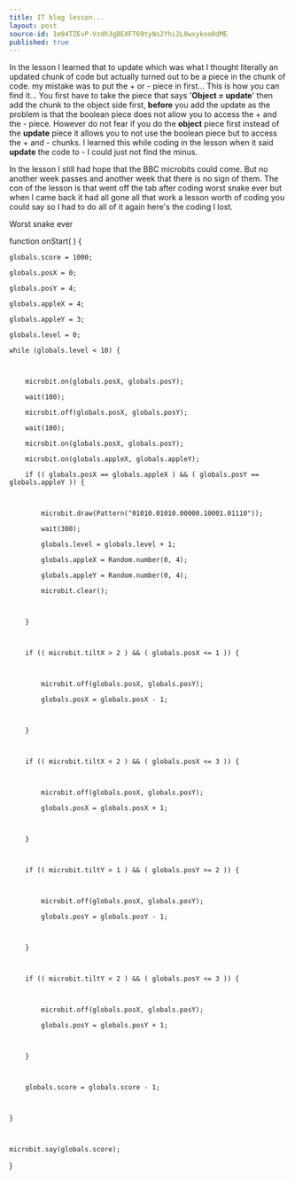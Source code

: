 ```yaml
---
title: IT blog lesson...
layout: post
source-id: 1m94TZEvP-Vzdh3gBEXFT69tyNs2Yhi2L0wxykoo0dME
published: true
---
```

In the lesson I learned that to update which was what I thought literally an updated chunk of code but actually turned out to be a piece in the chunk of code. my mistake was to put the + or - piece in first… This is how you can find it... You first have to take the piece that says '**Object = update**'  then add the chunk to the object side first, **before** you add the update as the problem is that the boolean piece does not allow you to access the + and the - piece. However do not fear if you do the **object** piece first instead of the **update** piece it allows you to not use the boolean piece but to access the + and  - chunks. I learned this while coding in the lesson when it said **update** the code to - I could just not find the minus. 

In the lesson I still had hope that the BBC microbits could come. But no another week passes and another week that there is no sign of them. The con of the lesson is that went off the tab after coding worst snake ever but when I came back it had all gone all that work a lesson worth  of coding you could say so I had to do all of it again  here's the coding I lost.

Worst snake ever

function onStart(  ) {

	globals.score = 1000;

	globals.posX = 0;

	globals.posY = 4;

	globals.appleX = 4;

	globals.appleY = 3;

	globals.level = 0;

	while (globals.level < 10) {

		

		microbit.on(globals.posX, globals.posY);

		wait(100);

		microbit.off(globals.posX, globals.posY);

		wait(100);

		microbit.on(globals.posX, globals.posY);

		microbit.on(globals.appleX, globals.appleY);

		if (( globals.posX == globals.appleX ) && ( globals.posY == globals.appleY )) {

			

			microbit.draw(Pattern("01010.01010.00000.10001.01110"));

			wait(300);

			globals.level = globals.level + 1;

			globals.appleX = Random.number(0, 4);

			globals.appleY = Random.number(0, 4);

			microbit.clear();

			

		}

		

		if (( microbit.tiltX > 2 ) && ( globals.posX <= 1 )) {

			

			microbit.off(globals.posX, globals.posY);

			globals.posX = globals.posX - 1;

			

		}

		

		if (( microbit.tiltX < 2 ) && ( globals.posX <= 3 )) {

			

			microbit.off(globals.posX, globals.posY);

			globals.posX = globals.posX + 1;

			

		}

		

		if (( microbit.tiltY > 1 ) && ( globals.posY >= 2 )) {

			

			microbit.off(globals.posX, globals.posY);

			globals.posY = globals.posY - 1;

			

		}

		

		if (( microbit.tiltY < 2 ) && ( globals.posY <= 3 )) {

			

			microbit.off(globals.posX, globals.posY);

			globals.posY = globals.posY + 1;

			

		}

		

		globals.score = globals.score - 1;

		

	}

	

	microbit.say(globals.score);

	

}

